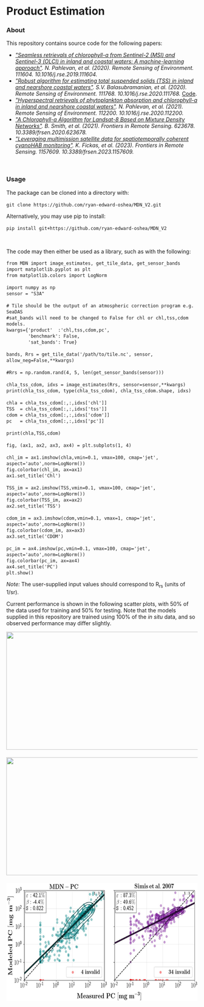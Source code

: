 # Product Estimation

### About
This repository contains source code for the following papers:

- <i>["Seamless retrievals of chlorophyll-a from Sentinel-2 (MSI) and Sentinel-3 (OLCI) in inland and coastal waters: A machine-learning approach"](https://www.sciencedirect.com/science/article/pii/S0034425719306248). N. Pahlevan, et al. (2020). Remote Sensing of Environment. 111604. 10.1016/j.rse.2019.111604.</i>
- <i>["Robust algorithm for estimating total suspended solids (TSS) in inland and nearshore coastal waters"](https://www.sciencedirect.com/science/article/abs/pii/S0034425720301383). S.V. Balasubramanian, et al. (2020). Remote Sensing of Environment. 111768. 10.1016/j.rse.2020.111768.</i> [Code](https://github.com/BrandonSmithJ/MDN/tree/master/benchmarks/tss/SOLID).
- <i>["Hyperspectral retrievals of phytoplankton absorption and chlorophyll-a in inland and nearshore coastal waters"](https://www.sciencedirect.com/science/article/pii/S0034425720305733). N. Pahlevan, et al. (2021). Remote Sensing of Environment. 112200. 10.1016/j.rse.2020.112200.</i>
- <i>["A Chlorophyll-a Algorithm for Landsat-8 Based on Mixture Density Networks"](https://www.frontiersin.org/articles/10.3389/frsen.2020.623678/full). B. Smith, et al. (2021). Frontiers in Remote Sensing. 623678. 10.3389/frsen.2020.623678.</i>
- <i>["Leveraging multimission satellite data for spatiotemporally coherent cyanoHAB monitoring"](https://www.frontiersin.org/articles/10.3389/frsen.2023.1157609/full). K. Fickas, et al. (2023). Frontiers in Remote Sensing. 1157609. 10.3389/frsen.2023.1157609.</i>
<br>

### Usage
The package can be cloned into a directory with:

`git clone https://github.com/ryan-edward-oshea/MDN_V2.git`

Alternatively, you may use pip to install:

`pip install git+https://github.com/ryan-edward-oshea/MDN_V2`

<br>

The code may then either be used as a library, such as with the following:
```
from MDN import image_estimates, get_tile_data, get_sensor_bands
import matplotlib.pyplot as plt
from matplotlib.colors import LogNorm

import numpy as np
sensor = "S3A"

# Tile should be the output of an atmospheric correction program e.g. SeaDAS
#sat_bands will need to be changed to False for chl or chl,tss,cdom models. 
kwargs={'product'  :'chl,tss,cdom,pc',
        'benchmark': False,
        'sat_bands': True}

bands, Rrs = get_tile_data('/path/to/tile.nc', sensor, allow_neg=False,**kwargs)

#Rrs = np.random.rand(4, 5, len(get_sensor_bands(sensor)))

chla_tss_cdom, idxs = image_estimates(Rrs, sensor=sensor,**kwargs)
print(chla_tss_cdom, type(chla_tss_cdom), chla_tss_cdom.shape, idxs)

chla = chla_tss_cdom[:,:,idxs['chl']]
TSS  = chla_tss_cdom[:,:,idxs['tss']]
cdom = chla_tss_cdom[:,:,idxs['cdom']]
pc   = chla_tss_cdom[:,:,idxs['pc']]

print(chla,TSS,cdom)

fig, (ax1, ax2, ax3, ax4) = plt.subplots(1, 4)

chl_im = ax1.imshow(chla,vmin=0.1, vmax=100, cmap='jet', aspect='auto',norm=LogNorm())
fig.colorbar(chl_im, ax=ax1)
ax1.set_title('Chl')

TSS_im = ax2.imshow(TSS,vmin=0.1, vmax=100, cmap='jet', aspect='auto',norm=LogNorm())
fig.colorbar(TSS_im, ax=ax2)
ax2.set_title('TSS')

cdom_im = ax3.imshow(cdom,vmin=0.1, vmax=1, cmap='jet', aspect='auto',norm=LogNorm())
fig.colorbar(cdom_im, ax=ax3)
ax3.set_title('CDOM')

pc_im = ax4.imshow(pc,vmin=0.1, vmax=100, cmap='jet', aspect='auto',norm=LogNorm())
fig.colorbar(pc_im, ax=ax4)
ax4.set_title('PC')
plt.show()

```

*Note:* The user-supplied input values should correspond to R<sub>rs</sub> (units of 1/sr). 

Current performance is shown in the following scatter plots, with 50% of the data used for training and 50% for testing. Note that the models supplied in this repository are trained using 100% of the <i>in situ</i> data, and so observed performance may differ slightly. 

<p align="center">
	<img src=".res/S2B_benchmark.png?raw=true" height="311" width="721.5"></img>
	<br>
	<br>
	<img src=".res/OLCI_benchmark.png?raw=true" height="311" width="721.5"></img>
		<br>
	<br>
	<img src=".res/OLCI_benchmark_PC.png?raw=true" height="311" width="721.5"></img>
</p>



